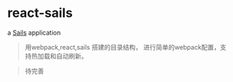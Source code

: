 # react-sails

a [Sails](http://sailsjs.org) application

>用webpack,react,sails 搭建的目录结构， 进行简单的webpack配置，支持热加载和自动刷新。

>待完善

